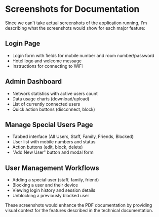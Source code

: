 # Screenshots for Documentation

Since we can't take actual screenshots of the application running, I'm describing what the screenshots would show for each major feature:

## Login Page
- Login form with fields for mobile number and room number/password
- Hotel logo and welcome message
- Instructions for connecting to WiFi

## Admin Dashboard
- Network statistics with active users count
- Data usage charts (download/upload)
- List of currently connected users
- Quick action buttons (disconnect, block)

## Manage Special Users Page
- Tabbed interface (All Users, Staff, Family, Friends, Blocked)
- User list with mobile numbers and status
- Action buttons (edit, block, delete)
- "Add New User" button and modal form

## User Management Workflows
- Adding a special user (staff, family, friend)
- Blocking a user and their device
- Viewing login history and session details
- Unblocking a previously blocked user

These screenshots would enhance the PDF documentation by providing visual context for the features described in the technical documentation.